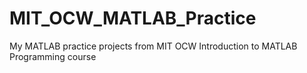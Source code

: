 # MIT_OCW_MATLAB_Practice
My MATLAB practice projects from MIT OCW Introduction to MATLAB Programming course
